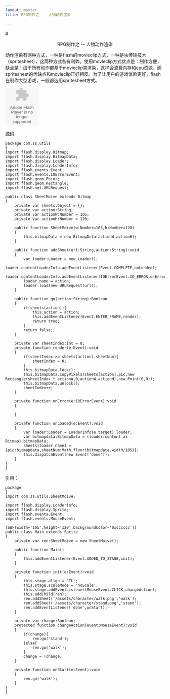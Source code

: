 ```yaml
---
layout: master
title: RPG制作之 -- 人物动作渲染

---
```



#<center>RPG制作之 -- 人物动作渲染</center>


动作渲染有两种方式，一种是flash的movieclip方式，一种是块传输技术（spritesheet），这两种方式各有利弊。使用movieclip方式优点是：制作方便，缺点是：由于所有动作都基于movieclip类渲染，这样会浪费内存和cpu资源。而spritesheet的优缺点和movieclip正好相反。为了让用户的游戏体验更好，flash在制作大型游戏，一般都选用spritesheet方式。

<object type="application/x-shockwave-flash" width="105" height="120">
 <param name="movie" value="/static/images/posts/sheet.swf"/>
 <param name="bgcolor" value="#ffffff"/>
 <embed src="/static/images/posts/sheet.swf"
        type="application/x-shockwave-flash"
        bgcolor="#ffffff"
        width="105"
        height="120">
 </embed>
</object>

[源码](https://gist.github.com/41500281261d4bcb6d12)


	package com.zs.utils
	{
	import flash.display.Bitmap;
	import flash.display.BitmapData;
	import flash.display.Loader;
	import flash.display.LoaderInfo;
	import flash.events.Event;
	import flash.events.IOErrorEvent;
	import flash.geom.Point;
	import flash.geom.Rectangle;
	import flash.net.URLRequest;
	
	public class SheetMoive extends Bitmap
	{
		private var sheets:Object = {};
		private var action:String;
		private var actionW:Number = 105;
		private var actionH:Number = 120;
		
		public function SheetMoive(w:Number=105,h:Number=120)
		{
			this.bitmapData = new BitmapData(actionW,actionH);
		}
		
		public function addSheet(url:String,action:String):void
		{
			var loader:Loader = new Loader();
			loader.contentLoaderInfo.addEventListener(Event.COMPLETE,onLoaded);
			loader.contentLoaderInfo.addEventListener(IOErrorEvent.IO_ERROR,onError);
			loader.name = action;
			loader.load(new URLRequest(url));
		}
		
		public function go(action:String):Boolean
		{
			if(sheets[action]){
				this.action = action;
				this.addEventListener(Event.ENTER_FRAME,render);
				return true;
			}
			return false;
		}
		
		private var sheetIndex:int = 0;
		private function render(e:Event):void
		{
			if(sheetIndex >= sheets[action].sheetNum){
				sheetIndex = 0;
			}
			this.bitmapData.lock();
			this.bitmapData.copyPixels(sheets[action].pic,new Rectangle(sheetIndex * actionW,0,actionW,actionH),new Point(0,0));
			this.bitmapData.unlock();
			sheetIndex++;
		}
		
		private function onError(e:IOErrorEvent):void
		{
			
		}
		
		private function onLoaded(e:Event):void
		{
			var loader:Loader = LoaderInfo(e.target).loader;
			var bitmapdata:BitmapData = (loader.content as Bitmap).bitmapData;
			sheets[loader.name] = {pic:bitmapdata,sheetNum:Math.floor(bitmapdata.width/105)};
			this.dispatchEvent(new Event('done'));
		}
	}
	}
	
引用：	
	
	package
	{
	import com.zs.utils.SheetMoive;
	
	import flash.display.LoaderInfo;
	import flash.display.Sprite;
	import flash.events.Event;
	import flash.events.MouseEvent;

	[SWF(width='105',height='120',backgroundColor='0xcccccc')]
	public class Main extends Sprite
	{
		private var ren:SheetMoive = new SheetMoive();
		
		public function Main()
		{
			this.addEventListener(Event.ADDED_TO_STAGE,init);
		}
		
		private function init(e:Event):void
		{
			this.stage.align = 'TL';
			this.stage.scaleMode = 'noScale';
			this.stage.addEventListener(MouseEvent.CLICK,changeAction);
			this.addChild(ren);
			ren.addSheet('/assets/character/walk.png','walk');
			ren.addSheet('/assets/character/stand.png','stand');
			ren.addEventListener('done',onStart);
		}
		
		private var change:Boolean;
		protected function changeAction(event:MouseEvent):void
		{
			if(change){
				ren.go('stand');
			}else{
				ren.go('walk');
			}
			change = !change;
		}
		
		private function onStart(e:Event):void
		{
			ren.go('walk');
		}
	}
	}